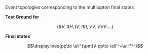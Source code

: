 Event topologies corresponding to the multilupton final states


**Test Ground for** 
```math 
 ( ttV, ttH, tV, tttt, VV, VVV....)
```
**Final states** 
```math
\displaylines{pp\to \ell^{\pm}\\
pp\to \ell'^+\ell''^-}
```
